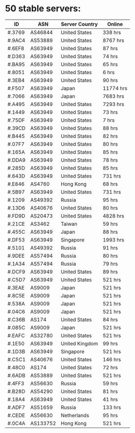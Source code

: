 # 50 stable servers:

| ID | ASN | Server Country | Online |
| ------ | ------ | ------ | ------ |
| #.3769 | AS46844 | United States | 338 hrs |
| #.9AC4 | AS53889 | United States | 8767 hrs |
| #.6EF8 | AS63949 | United States | 87 hrs |
| #.D363 | AS63949 | United States | 74 hrs |
| #.BA95 | AS63949 | United States | 65 hrs |
| #.8051 | AS63949 | United States | 6 hrs |
| #.3EB4 | AS63949 | United States | 90 hrs |
| #.F507 | AS63949 | Japan | 11774 hrs |
| #.7066 | AS63949 | Japan | 7683 hrs |
| #.A495 | AS63949 | United States | 7293 hrs |
| #.1449 | AS63949 | United States | 73 hrs |
| #.75DF | AS63949 | United States | 7 hrs |
| #.39CD | AS63949 | United States | 88 hrs |
| #.B445 | AS63949 | United States | 82 hrs |
| #.07F7 | AS63949 | United States | 80 hrs |
| #.165A | AS63949 | United States | 85 hrs |
| #.DDA9 | AS63949 | United States | 78 hrs |
| #.285D | AS63949 | United States | 85 hrs |
| #.643D | AS63949 | United States | 731 hrs |
| #.E846 | AS4760 | Hong Kong | 68 hrs |
| #.5B97 | AS63949 | United States | 731 hrs |
| #.1209 | AS49392 | Russia | 95 hrs |
| #.13D6 | AS40676 | United States | 80 hrs |
| #.FD9D | AS20473 | United States | 4828 hrs |
| #.21CE | AS3462 | Taiwan | 59 hrs |
| #.455C | AS63949 | Japan | 88 hrs |
| #.DF53 | AS63949 | Singapore | 1993 hrs |
| #.5101 | AS49392 | Russia | 91 hrs |
| #.9DEE | AS57494 | Russia | 80 hrs |
| #.1A34 | AS57494 | Russia | 79 hrs |
| #.DCF9 | AS63949 | United States | 89 hrs |
| #.C5D7 | AS63949 | United States | 521 hrs |
| #.3EAE | AS9009 | Japan | 521 hrs |
| #.8C5E | AS9009 | Japan | 521 hrs |
| #.538A | AS9009 | Japan | 521 hrs |
| #.04C6 | AS9009 | Japan | 521 hrs |
| #.C36B | AS174 | United States | 84 hrs |
| #.085C | AS9009 | Japan | 521 hrs |
| #.EAFC | AS32780 | United States | 521 hrs |
| #.1E50 | AS63949 | United Kingdom | 99 hrs |
| #.1D3B | AS63949 | Singapore | 521 hrs |
| #.C5C1 | AS40676 | United States | 146 hrs |
| #.48C0 | AS174 | United States | 72 hrs |
| #.6ADB | AS53889 | United States | 521 hrs |
| #.4FF3 | AS56630 | Russia | 59 hrs |
| #.B28D | AS54290 | United States | 81 hrs |
| #.18A4 | AS63949 | United States | 41 hrs |
| #.ADF7 | AS51659 | Russia | 133 hrs |
| #.CEDE | AS56630 | Netherlands | 95 hrs |
| #.0C4A | AS133752 | Hong Kong | 521 hrs |

